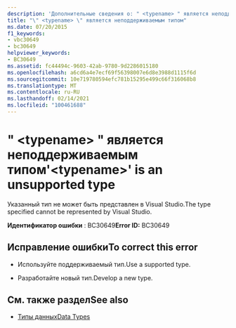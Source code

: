 ```yaml
---
description: 'Дополнительные сведения о: " <typename> " является неподдерживаемым типом'
title: "\" <typename> \" является неподдерживаемым типом"
ms.date: 07/20/2015
f1_keywords:
- vbc30649
- bc30649
helpviewer_keywords:
- BC30649
ms.assetid: fc44494c-9603-42ab-9780-9d2286015180
ms.openlocfilehash: a6cd6a4e7ecf69f56398007e6d8e3988d1115f6d
ms.sourcegitcommit: 10e719780594efc781b15295e499c66f316068b8
ms.translationtype: MT
ms.contentlocale: ru-RU
ms.lasthandoff: 02/14/2021
ms.locfileid: "100461688"
---
```

# <a name="typename-is-an-unsupported-type"></a><span data-ttu-id="1c102-103">" \<typename> " является неподдерживаемым типом</span><span class="sxs-lookup"><span data-stu-id="1c102-103">'\<typename>' is an unsupported type</span></span>

<span data-ttu-id="1c102-104">Указанный тип не может быть представлен в Visual Studio.</span><span class="sxs-lookup"><span data-stu-id="1c102-104">The type specified cannot be represented by Visual Studio.</span></span>  
  
 <span data-ttu-id="1c102-105">**Идентификатор ошибки** : BC30649</span><span class="sxs-lookup"><span data-stu-id="1c102-105">**Error ID:** BC30649</span></span>  
  
## <a name="to-correct-this-error"></a><span data-ttu-id="1c102-106">Исправление ошибки</span><span class="sxs-lookup"><span data-stu-id="1c102-106">To correct this error</span></span>  
  
- <span data-ttu-id="1c102-107">Используйте поддерживаемый тип.</span><span class="sxs-lookup"><span data-stu-id="1c102-107">Use a supported type.</span></span>  
  
- <span data-ttu-id="1c102-108">Разработайте новый тип.</span><span class="sxs-lookup"><span data-stu-id="1c102-108">Develop a new type.</span></span>  
  
## <a name="see-also"></a><span data-ttu-id="1c102-109">См. также раздел</span><span class="sxs-lookup"><span data-stu-id="1c102-109">See also</span></span>

- [<span data-ttu-id="1c102-110">Типы данных</span><span class="sxs-lookup"><span data-stu-id="1c102-110">Data Types</span></span>](../language-reference/data-types/index.md)
